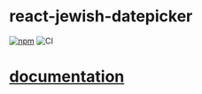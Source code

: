 # react-jewish-datepicker

[![npm](https://img.shields.io/npm/v/react-jewish-datepicker.svg)](https://www.npmjs.com/package/react-jewish-datepicker)
![CI](https://github.com/Shmulik-Kravitz/react-jewish-datepicker/workflows/CI/badge.svg?branch=master)


# [documentation](https://github.com/Shmulik-Kravitz/react-jewish-datepicker/tree/master/packages/reactJewishDatePicker)